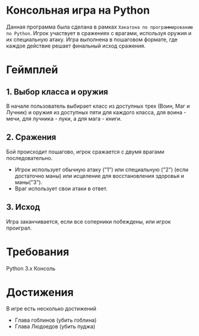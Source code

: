 # **Консольная игра на Python**

Данная программа была сделана в рамках `Хакатона по программированию по Python`. Игрок участвует в сражениях с врагами, используя оружия и их специальную атаку. Игра выполнена в пошаговом формате, где каждое действие решает финальный исход сражения.

# Геймплей
## 1. Выбор класса и оружия
В начале пользователь выбирает класс из доступных трех (Воин, Маг и Лучник) и оружия из доступных пяти для каждого класса, для воина - мечи, для лучника - луки, а для мага - книги.
## 2. Сражения
Бой происходит пошагово, игрок сражается с двумя врагами последовательно.
* Игрок использует обычную атаку ("1") или специальную ("2") (если достаточно маны) или исцеление для восстановления здоровья и маны("3").
* Враг использует свои атаки в ответ.
## 3. Исход
Игра заканчивается, если все соперники побеждены, или игрок проиграл.

# Требования 
Python 3.x
Консоль

# Достижения 
В игре есть несколько достижений
* Глава гоблинов (убить гоблина)
* Глава Людоедов (убить пуджа)

